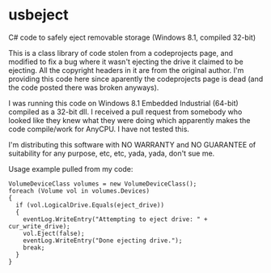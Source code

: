# usbeject
C# code to safely eject removable storage (Windows 8.1, compiled 32-bit)

This is a class library of code stolen from a codeprojects page, and modified to fix a bug where it wasn't ejecting the drive it
claimed to be ejecting. All the copyright headers in it are from the original author. I'm providing this code here since aparently
the codeprojects page is dead (and the code posted there was broken anyways). 

I was running this code on Windows 8.1 Embedded Industrial (64-bit) compiled as a 32-bit dll. I received a pull request from somebody who looked like they knew what they were doing which apparently makes the code compile/work for AnyCPU. I have not tested this.

I'm distributing this software with NO WARRANTY and NO GUARANTEE of suitability for any purpose, etc, etc, yada, yada, don't sue me.

Usage example pulled from my code:

    VolumeDeviceClass volumes = new VolumeDeviceClass();
    foreach (Volume vol in volumes.Devices)
    {
      if (vol.LogicalDrive.Equals(eject_drive))
      {
        eventLog.WriteEntry("Attempting to eject drive: " + cur_write_drive);
        vol.Eject(false);
        eventLog.WriteEntry("Done ejecting drive.");
        break;
      }
    }
